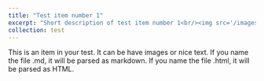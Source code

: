```yaml
---
title: "Test item number 1"
excerpt: "Short description of test item number 1<br/><img src='/images/500x300.png'>"
collection: test
---
```


This is an item in your test. It can be have images or nice text. If you name the file .md, it will be parsed as markdown. If you name the file .html, it will be parsed as HTML. 
